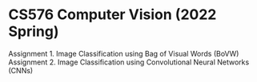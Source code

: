 # CS576 Computer Vision (2022 Spring)

Assignment 1. Image Classification using Bag of Visual Words (BoVW)
Assignment 2. Image Classification using Convolutional Neural Networks (CNNs)

